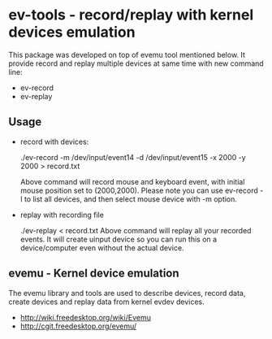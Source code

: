 ev-tools - record/replay with kernel devices emulation
===================================

This package was developed on top of evemu tool mentioned below. It provide record and replay multiple devices at same time with new command line:
* ev-record
* ev-replay

Usage
-----
- record with devices:

    ./ev-record -m /dev/input/event14 -d /dev/input/event15 -x 2000 -y 2000 > record.txt
    
    Above command will record mouse and keyboard event, with initial mouse position set to (2000,2000). Please note you can use ev-record -l to list all devices, and then select mouse device with -m option.

- replay with recording file

    ./ev-replay < record.txt
    Above command will replay all your recorded events. It will create uinput device so you can run this on a device/computer even without the actual device.

evemu - Kernel device emulation
-------------------------------

The evemu library and tools are used to describe devices, record
data, create devices and replay data from kernel evdev devices.

* http://wiki.freedesktop.org/wiki/Evemu
* http://cgit.freedesktop.org/evemu/


